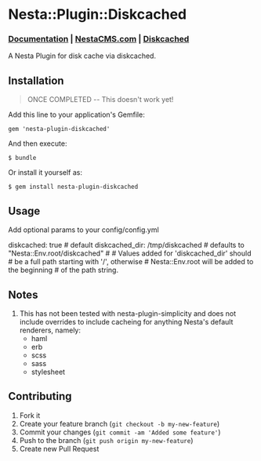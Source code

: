 # Nesta::Plugin::Diskcached

### [Documentation](http://jmervine.github.com/nesta-plugin-diskcached/doc/index.html) | [NestaCMS.com](http://nestacms.com) | [Diskcached](http://diskcached.rubyops.net/)

A Nesta Plugin for disk cache via diskcached.

## Installation

> ONCE COMPLETED -- This doesn't work yet!

Add this line to your application's Gemfile:

    gem 'nesta-plugin-diskcached'

And then execute:

    $ bundle

Or install it yourself as:

    $ gem install nesta-plugin-diskcached

## Usage

Add optional params to your config/config.yml

  diskcached: true # default
  diskcached_dir: /tmp/diskcached 
    # defaults to "Nesta::Env.root/diskcached"
    # 
    # Values added for 'diskcached_dir' should
    # be a full path starting with '/', otherwise
    # Nesta::Env.root will be added to the beginning
    # of the path string.

## Notes

1. This has not been tested with nesta-plugin-simplicity and does
   not include overrides to include cacheing for anything Nesta's
   default renderers, namely:
   - haml
   - erb
   - scss
   - sass
   - stylesheet

## Contributing

1. Fork it
2. Create your feature branch (`git checkout -b my-new-feature`)
3. Commit your changes (`git commit -am 'Added some feature'`)
4. Push to the branch (`git push origin my-new-feature`)
5. Create new Pull Request
